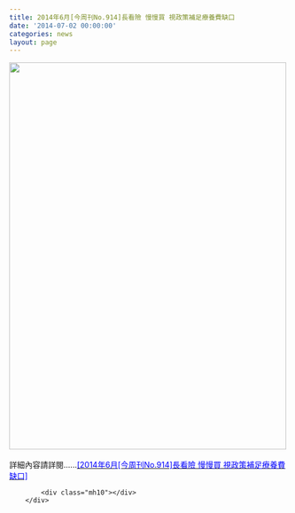 ```yaml
---
title: 2014年6月[今周刊No.914]長看險 慢慢買 視政策補足療養費缺口
date: '2014-07-02 00:00:00'
categories: news
layout: page
---
```


<div class="text">
			<div>
	<img alt="" src="http://www.leishan.com.tw/UserFiles/images/%E7%A3%8A%E5%B1%B1%E6%96%B0%E8%81%9E/%E7%A3%8A%E5%B1%B1%E9%9B%9C%E8%AA%8C/2014%E5%B9%B46%E6%9C%88%5B%E4%BB%8A%E5%91%A8%E5%88%8ANo.914%5D%E9%95%B7%E7%9C%8B%E9%9A%AA%20%E6%85%A2%E6%85%A2%E8%B2%B7%20%E8%A6%96%E6%94%BF%E7%AD%96%E8%A3%9C%E8%B6%B3%E7%99%82%E9%A4%8A%E8%B2%BB%E7%BC%BA%E5%8F%A3P.104.jpg" style="width: 500px; height: 699px;"></div>
<div>
	&nbsp;</div>
<div>
	詳細內容請詳閱......<a href="http://www.businesstoday.com.tw/article-content-92745-108760"><span style="color:#0000ff;">[2014年6月[今周刊No.914]長看險 慢慢買 視政策補足療養費缺口]</span></a></div>

			<div class="mh10"></div>
		</div>
